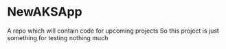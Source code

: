 # NewAKSApp
A repo which will contain code for upcoming projects
So this project is just something for testing nothing much
